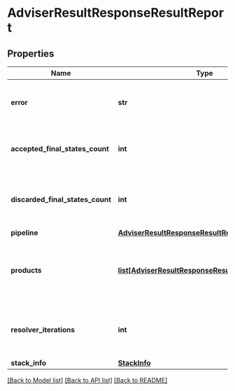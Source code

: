 # AdviserResultResponseResultReport

## Properties
Name | Type | Description | Notes
------------ | ------------- | ------------- | -------------
**error** | **str** | Error message describing advise failure | [optional]
**accepted_final_states_count** | **int** | Number of resolved states that were accepted | [optional]
**discarded_final_states_count** | **int** | Number of states that were discarded during the resolution | [optional]
**pipeline** | [**AdviserResultResponseResultReportPipeline**](AdviserResultResponseResultReportPipeline.md) |  | [optional]
**products** | [**list[AdviserResultResponseResultReportProducts]**](AdviserResultResponseResultReportProducts.md) | Products computed in the deployment, always holds only one item  | [optional]
**resolver_iterations** | **int** | Number of iterations done by the resolver to compute products  | [optional]
**stack_info** | [**StackInfo**](StackInfo.md) |  |

[[Back to Model list]](../README.md#documentation-for-models) [[Back to API list]](../README.md#documentation-for-api-endpoints) [[Back to README]](../README.md)

